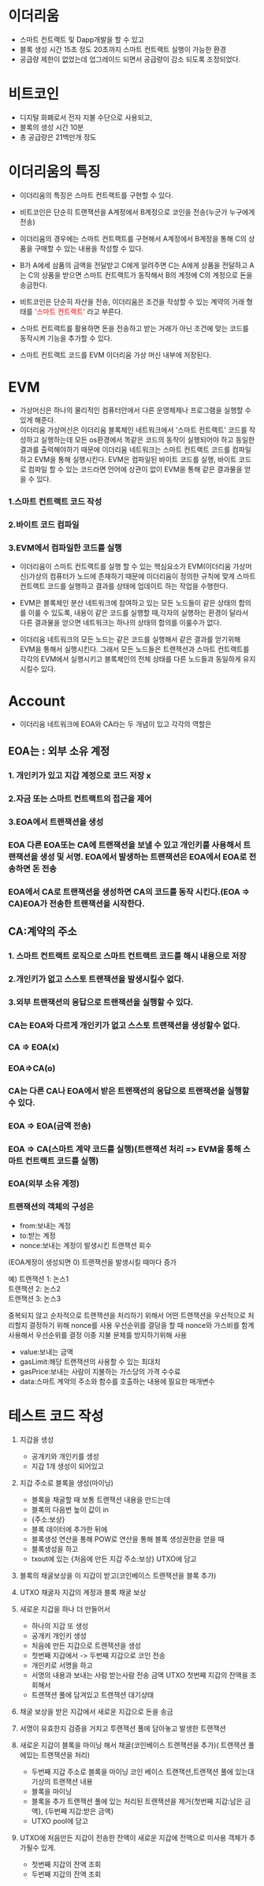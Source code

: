 # 이더리움

- 스마트 컨트랙트 및 Dapp개발을 할 수 있고
- 블록 생성 시간 15초 정도 20초까지 스마트 컨트랙트 실행이 가능한 환경
- 공급량 제한이 없었는데 업그레이드 되면서 공급량이 감소 되도록 조정되었다.

# 비트코인

- 디지털 화폐로서 전자 지불 수단으로 사용되고,
- 블록의 생성 시간 10분
- 총 공급량은 21백만개 정도

# 이더리움의 특징

- 이더리움의 특징은 스마트 컨트랙트를 구현할 수 있다.
- 비트코인은 단순히 트랜잭션을 A계정에서 B계정으로 코인을 전송(누군가 누구에게 전송)
- 이더리움의 경우에는 스마트 컨트랙트를 구현해서 A계정에서 B계정을 통해 C의 상품을 구매할 수 있는 내용을 작성할 수 있다.
- B가 A에세 삼품의 금액을 전달받고 C에게 알려주면 C는 A에게 상품을 전달하고 A는 C의 상품을 받으면 스마트 컨트랙트가 동작해서 B의 계정에 C의 계정으로 돈을 송금한다.

- 비트코인은 단순히 자산을 전송, 이더리움은 조건을 작성할 수 있는 계약의 거래 형태를 <span style='color:red'>'스마트 컨트랙트' </span> 라고 부른다.

- 스마트 컨트랙트를 활용하면 돈을 전송하고 받는 거래가 아닌 조건에 맞는 코드를 동작시켜 기능을 추가할 수 있다.

- 스마트 컨트랙트 코드를 EVM 이더리움 가상 머신 내부에 저장된다.

# EVM

- 가상머신은 하나의 물리적인 컴퓨터안에서 다른 운영체제나 프로그램을 실행할 수 있게 해준다.
- 이더리움 가상머신은 이더리움 블록체인 네트워크에서 '스마트 컨트랙트' 코드를 작성하고 실행하는데 모든 os환경에서 똑같은 코드의 동작이 실행되어야 하고
  동일한 결과를 출력해야하기 때문에
  이더리움 네트워크는 스마트 컨트랙트 코드를 컴파일 하고 EVM을 통해 실행시킨다.
  EVM은 컴파일된 바이트 코드를 실행, 바이트 코드로 컴파일 할 수 있는 코드라면 언어에 상관이 없이 EVM을 통해 같은 결과물을 얻을 수 있다.

### 1.스마트 컨트랙트 코드 작성

### 2.바이트 코드 컴파일

### 3.EVM에서 컴파일한 코드를 실행

- 이더리움이 스마트 컨트랙트를 실행 할 수 있는 핵심요소가 EVM(이더리움 가상머신)가상의 컴퓨터가 노드에 존재하기 때문에 이더리움이 정의한 규칙에 맞게 스마트 컨트랙트 코드를 실행하고 결과를 상태에 업데이트 하는 작업을 수행한다.

- EVM은 블록체인 분산 네트워크에 참여하고 있는 모든 노드들이 같은 상태의 합의를 이룰 수 있도록, 내용이 같은 코드를 실행할 때,각자의 실행하는 환경이 달라서 다른 결과물을 얻으면 네트워크는 하나의 상태의 합의를 이룰수가 없다.

- 이더리움 네트워크의 모든 노드는 같은 코드를 실행해서 같은 결과를 얻기위해 EVM을 통해서 실행시킨다. 그래서 모든 노드들은 트랜잭션과 스마트 컨트랙트를 각각의 EVM에서 실행시키고 블록체인의 전체 상태를 다른 노드들과 동일하게 유지시킬수 있다.

# Account

- 이더리움 네트워크에 EOA와 CA라는 두 개념이 있고 각각의 역할은

## EOA는 : 외부 소유 계정

### 1. 개인키가 있고 지갑 계정으로 코드 저장 x

### 2.자금 또는 스마트 컨트랙트의 접근을 제어

### 3.EOA에서 트랜잭션을 생성

### EOA 다른 EOA또는 CA에 트랜잭션을 보낼 수 있고 개인키를 사용해서 트랜잭션을 생성 및 서명. EOA에서 발생하는 트랜잭션은 EOA에서 EOA로 전송하면 돈 전송

### EOA에서 CA로 트랜잭션을 생성하면 CA의 코드를 동작 시킨다.(EOA => CA)EOA가 전송한 트랜잭션을 시작한다.

## CA:계약의 주소

### 1. 스마트 컨트랙트 로직으로 스마트 컨트랙트 코드를 해시 내용으로 저장

### 2.개인키가 없고 스스토 트랜잭션을 발생시킬수 없다.

### 3.외부 트랜잭션의 응답으로 트랜잭션을 실행할 수 있다.

### CA는 EOA와 다르게 개인키가 없고 스스토 트랜잭션을 생성할수 없다.

### CA => EOA(x)

### EOA=>CA(o)

### CA는 다른 CA나 EOA에서 받은 트랜잭션의 응답으로 트랜잭션을 실행할 수 있다.

### EOA => EOA(금액 전송)

### EOA => CA(스마트 계약 코드를 실행)(트랜잭션 처리 => EVM을 통해 스마트 컨트랙트 코드를 실행)

### EOA(외부 소유 계정)

### 트랜잭션의 객체의 구성은

- from:보내는 계정
- to:받는 계정
- nonce:보내는 계정이 발생시킨 트랜잭션 회수

(EOA계정이 생성되면 0)
트랜잭션을 발생시킬 때마다 증가

예) 트랜잭션 1: 논스1 <br/>트랜잭션 2: 논스2 <br/>트랜잭션 3: 논스3<br/>

중복되지 않고 순차적으로 트랜잭션을 처리하기 위해서 어떤 트랜잭션을 우선적으로 처리할지 결정하기 위해 nonce를 사용 우선순위를 결덩을 할 때 nonce와 가스비를 함계 사용해서 우선순위를 결정
이중 지불 문제를 방지하기위해 사용

- value:보내는 금액
- gasLimit:해당 트랜잭션의 사용할 수 있는 최대치
- gasPrice:보내는 사람이 지불하는 가스당의 가격 수수료
- data:스마트 계약의 주소와 함수를 호출하는 내용에 필요한 매개변수

# 테스트 코드 작성

1.  지갑을 생성

    - 공개키와 개인키를 생성
    - 지갑 1개 생성이 되어있고

2.  지갑 주소로 블록을 생성(마이닝)
    - 블록을 채굴할 때 보통 트랜잭션 내용을 만드는데
    - 블록의 다음번 높이 값이 in
    - {주소:보상}
    - 블록 데이터에 추가한 뒤에
    - 블록생성 연산을 통해 POW로 연산을 통해 블록 생성권한을 얻을 때
    - 블록생성을 하고
    - txout에 있는 {처음에 만든 지갑 주소:보상} UTXO에 담고
3.  블록의 채굴보상을 이 지갑이 받고(코인베이스 트랜잭션을 블록 추가)
4.  UTXO 채굴자 지갑의 계정과 블록 채굴 보상
5.  새로운 지갑을 하나 더 만들어서
    - 하나의 지갑 또 생성
    - 공개키 개인키 생성
    - 처음에 만든 지갑으로 트랜잭션을 생성
    - 첫번째 지갑에서 -> 두번째 지갑으로 코인 전송
    - 개인키로 서명을 하고
    - 서명의 내용과 보내는 사람 받는사람 전송 금액 UTXO 첫번째 지갑의 잔액을 조회해서
    - 트랜잭션 풀에 담겨있고 트랜잭션 대기상태
6.  채굴 보상을 받은 지갑에서 새로운 지갑으로 돈을 송금
7.  서명이 유효한지 검증을 거치고 투랜잭션 풀에 담아놓고 발생한 트랜잭션
8.  새로운 지갑이 블록을 마이닝 해서 채굴(코인베이스 트랜잭션을 추가)( 트랜잭션 풀에있는 트랜잭션을 처리)

    - 두번째 지갑 주소로 블록을 마이닝 코인 베이스 트랜잭션,트랜잭션 풀에 있는대기상의 트랜잭션 내용
    - 블록을 마이닝
    - 블록을 추가 트랜잭션 풀에 있는 처리된 트랜잭션을 제거{첫번째 지갑:남은 금액}, {두번째 지갑:받은 금액}
    - UTXO pool에 담고

9.  UTXO에 처음만든 지갑이 전송한 잔액이 새로운 지갑에 전액으로 미사용 객체가 추가될수 있게.
    - 첫번째 지갑의 잔액 조회
    - 두번째 지갑의 잔액 조회

